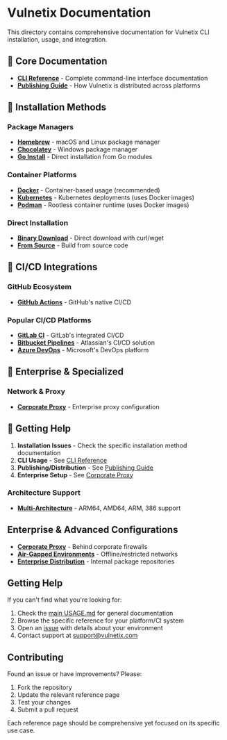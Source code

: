 # Vulnetix Documentation

This directory contains comprehensive documentation for Vulnetix CLI installation, usage, and integration.

## 📖 Core Documentation

- [**CLI Reference**](./CLI-REFERENCE.md) - Complete command-line interface documentation
- [**Publishing Guide**](./PUBLISHING.md) - How Vulnetix is distributed across platforms

## 🚀 Installation Methods

### Package Managers
- [**Homebrew**](./homebrew.md) - macOS and Linux package manager
- [**Chocolatey**](./chocolatey.md) - Windows package manager  
- [**Go Install**](./go-install.md) - Direct installation from Go modules

### Container Platforms
- [**Docker**](./docker.md) - Container-based usage (recommended)
- [**Kubernetes**](./kubernetes.md) - Kubernetes deployments (uses Docker images)
- [**Podman**](./podman.md) - Rootless container runtime (uses Docker images)

### Direct Installation
- [**Binary Download**](./curl.md) - Direct download with curl/wget
- [**From Source**](./from-source.md) - Build from source code

## 🔄 CI/CD Integrations

### GitHub Ecosystem
- [**GitHub Actions**](./github-actions.md) - GitHub's native CI/CD

### Popular CI/CD Platforms
- [**GitLab CI**](./gitlab-ci.md) - GitLab's integrated CI/CD
- [**Bitbucket Pipelines**](./bitbucket.md) - Atlassian's CI/CD solution
- [**Azure DevOps**](./azure-devops.md) - Microsoft's DevOps platform

## 🏢 Enterprise & Specialized

### Network & Proxy
- [**Corporate Proxy**](./corporate-proxy.md) - Enterprise proxy configuration

## 🔧 Getting Help

1. **Installation Issues** - Check the specific installation method documentation
2. **CLI Usage** - See [CLI Reference](./CLI-REFERENCE.md)
3. **Publishing/Distribution** - See [Publishing Guide](./PUBLISHING.md)
4. **Enterprise Setup** - See [Corporate Proxy](./corporate-proxy.md)

### Architecture Support
- [**Multi-Architecture**](./multi-arch.md) - ARM64, AMD64, ARM, 386 support

## Enterprise & Advanced Configurations

- [**Corporate Proxy**](./corporate-proxy.md) - Behind corporate firewalls
- [**Air-Gapped Environments**](./air-gapped.md) - Offline/restricted networks
- [**Enterprise Distribution**](./enterprise.md) - Internal package repositories

## Getting Help

If you can't find what you're looking for:

1. Check the [main USAGE.md](../USAGE.md) for general documentation
2. Browse the specific reference for your platform/CI system
3. Open an [issue](https://github.com/vulnetix/vulnetix/issues) with details about your environment
4. Contact support at support@vulnetix.com

## Contributing

Found an issue or have improvements? Please:

1. Fork the repository
2. Update the relevant reference page
3. Test your changes
4. Submit a pull request

Each reference page should be comprehensive yet focused on its specific use case.

